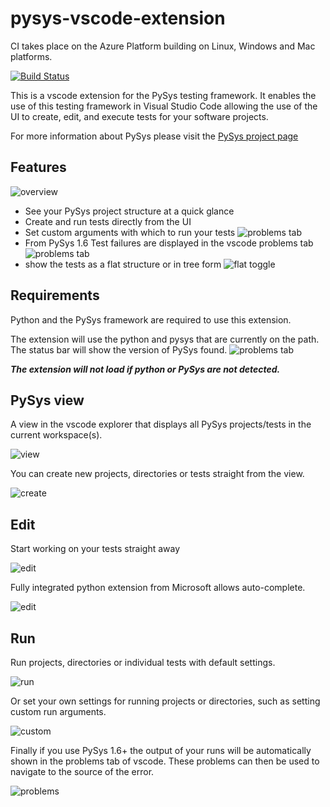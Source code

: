 
# pysys-vscode-extension

CI takes place on the Azure Platform building on Linux, Windows and Mac platforms.

[![Build Status](https://dev.azure.com/CaribouJohnDevOps/pysys-vscode-extension/_apis/build/status/CaribouJohn.pysys-vscode-extension?branchName=master)](https://dev.azure.com/CaribouJohnDevOps/pysys-vscode-extension/_build/latest?definitionId=1&branchName=master)

This is a vscode extension for the PySys testing framework. It enables the use of this testing framework in Visual Studio Code allowing the use of the UI to create, edit, and execute tests for your software projects.

For more information about PySys please visit the [PySys project page](https://pypi.org/project/PySys/)

## Features

![overview](images/example_screen1.png)

* See your PySys project structure at a quick glance
* Create and run tests directly from the UI
* Set custom arguments with which to run your tests
![problems tab](images/custom_settings.png)
* From PySys 1.6 Test failures are displayed in the vscode problems tab
![problems tab](images/probtab.png)
* show the tests as a flat structure or in tree form
![flat toggle](images/flat.gif)

## Requirements

Python and the PySys framework are required to use this extension.

The extension will use the python and pysys that are currently on the path. The status bar will show the version of PySys found.
![problems tab](images/version.png)

___The extension will not load if python or PySys are not detected.___

## PySys view

A view in the vscode explorer that displays all PySys projects/tests in the current workspace(s).

![view](images/viewdemo.gif)

You can create new projects, directories or tests straight from the view.

![create](images/creationdemo.gif)

## Edit

Start working on your tests straight away

![edit](images/edittest.gif)

Fully integrated python extension from Microsoft allows auto-complete.

![edit](images/integrationdemo.gif)

## Run

Run projects, directories or individual tests with default settings.

![run](images/run.gif)

Or set your own settings for running projects or directories, such as setting custom run arguments.

![custom](images/custom.gif)

Finally if you use PySys 1.6+ the output of your runs will be automatically shown in the problems tab of vscode. These problems can then be used to navigate to the source of the error.

![problems](images/problems.gif)
